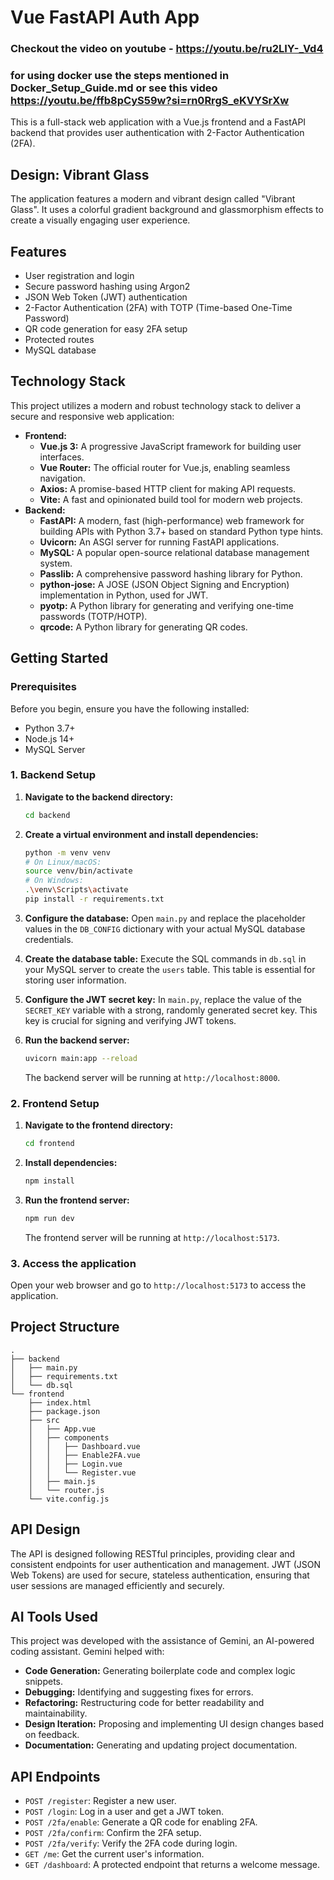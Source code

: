 # Vue FastAPI Auth App
### Checkout the video on youtube - https://youtu.be/ru2LIY-_Vd4
### for using docker use the steps mentioned in Docker_Setup_Guide.md or see this video https://youtu.be/ffb8pCyS59w?si=rn0RrgS_eKVYSrXw     
This is a full-stack web application with a Vue.js frontend and a FastAPI backend that provides user authentication with 2-Factor Authentication (2FA).

## Design: Vibrant Glass

The application features a modern and vibrant design called "Vibrant Glass". It uses a colorful gradient background and glassmorphism effects to create a visually engaging user experience.

## Features

*   User registration and login
*   Secure password hashing using Argon2
*   JSON Web Token (JWT) authentication
*   2-Factor Authentication (2FA) with TOTP (Time-based One-Time Password)
*   QR code generation for easy 2FA setup
*   Protected routes
*   MySQL database

## Technology Stack

This project utilizes a modern and robust technology stack to deliver a secure and responsive web application:

*   **Frontend:**
    *   **Vue.js 3:** A progressive JavaScript framework for building user interfaces.
    *   **Vue Router:** The official router for Vue.js, enabling seamless navigation.
    *   **Axios:** A promise-based HTTP client for making API requests.
    *   **Vite:** A fast and opinionated build tool for modern web projects.
*   **Backend:**
    *   **FastAPI:** A modern, fast (high-performance) web framework for building APIs with Python 3.7+ based on standard Python type hints.
    *   **Uvicorn:** An ASGI server for running FastAPI applications.
    *   **MySQL:** A popular open-source relational database management system.
    *   **Passlib:** A comprehensive password hashing library for Python.
    *   **python-jose:** A JOSE (JSON Object Signing and Encryption) implementation in Python, used for JWT.
    *   **pyotp:** A Python library for generating and verifying one-time passwords (TOTP/HOTP).
    *   **qrcode:** A Python library for generating QR codes.

## Getting Started

### Prerequisites

Before you begin, ensure you have the following installed:

*   Python 3.7+
*   Node.js 14+
*   MySQL Server

### 1. Backend Setup

1.  **Navigate to the backend directory:**
    ```bash
    cd backend
    ```

2.  **Create a virtual environment and install dependencies:**
    ```bash
    python -m venv venv
    # On Linux/macOS:
    source venv/bin/activate
    # On Windows:
    .\venv\Scripts\activate
    pip install -r requirements.txt
    ```

3.  **Configure the database:**
    Open `main.py` and replace the placeholder values in the `DB_CONFIG` dictionary with your actual MySQL database credentials.

4.  **Create the database table:**
    Execute the SQL commands in `db.sql` in your MySQL server to create the `users` table. This table is essential for storing user information.

5.  **Configure the JWT secret key:**
    In `main.py`, replace the value of the `SECRET_KEY` variable with a strong, randomly generated secret key. This key is crucial for signing and verifying JWT tokens.

6.  **Run the backend server:**
    ```bash
    uvicorn main:app --reload
    ```
    The backend server will be running at `http://localhost:8000`.

### 2. Frontend Setup

1.  **Navigate to the frontend directory:**
    ```bash
    cd frontend
    ```

2.  **Install dependencies:**
    ```bash
    npm install
    ```

3.  **Run the frontend server:**
    ```bash
    npm run dev
    ```
    The frontend server will be running at `http://localhost:5173`.

### 3. Access the application

Open your web browser and go to `http://localhost:5173` to access the application.

## Project Structure

```
.
├── backend
│   ├── main.py
│   ├── requirements.txt
│   └── db.sql
└── frontend
    ├── index.html
    ├── package.json
    ├── src
    │   ├── App.vue
    │   ├── components
    │   │   ├── Dashboard.vue
    │   │   ├── Enable2FA.vue
    │   │   ├── Login.vue
    │   │   └── Register.vue
    │   ├── main.js
    │   └── router.js
    └── vite.config.js
```

## API Design

The API is designed following RESTful principles, providing clear and consistent endpoints for user authentication and management. JWT (JSON Web Tokens) are used for secure, stateless authentication, ensuring that user sessions are managed efficiently and securely.

## AI Tools Used

This project was developed with the assistance of Gemini, an AI-powered coding assistant. Gemini helped with:

*   **Code Generation:** Generating boilerplate code and complex logic snippets.
*   **Debugging:** Identifying and suggesting fixes for errors.
*   **Refactoring:** Restructuring code for better readability and maintainability.
*   **Design Iteration:** Proposing and implementing UI design changes based on feedback.
*   **Documentation:** Generating and updating project documentation.

## API Endpoints

*   `POST /register`: Register a new user.
*   `POST /login`: Log in a user and get a JWT token.
*   `POST /2fa/enable`: Generate a QR code for enabling 2FA.
*   `POST /2fa/confirm`: Confirm the 2FA setup.
*   `POST /2fa/verify`: Verify the 2FA code during login.
*   `GET /me`: Get the current user's information.
*   `GET /dashboard`: A protected endpoint that returns a welcome message.
